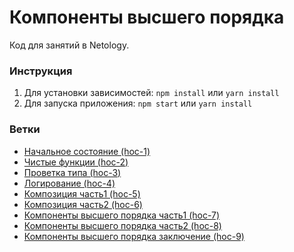 # Компоненты высшего порядка
 Код для занятий в Netology.

### Инструкция
1. Для установки зависимостей: `npm install` или `yarn install`
2. Для запуска приложения: `npm start` или `yarn install`

### Ветки
- [Начальное состояние (hoc-1)](https://github.com/zhukovka/ra-lessons/tree/hoc-1)
- [Чистые функции (hoc-2)](https://github.com/zhukovka/ra-lessons/compare/hoc-1...hoc-2)
- [Проветка типа (hoc-3)](https://github.com/zhukovka/ra-lessons/compare/hoc-2...hoc-3)
- [Логирование (hoc-4)](https://github.com/zhukovka/ra-lessons/compare/hoc-3...hoc-4)
- [Композиция часть1 (hoc-5)](https://github.com/zhukovka/ra-lessons/compare/hoc-4...hoc-5)
- [Композиция часть2 (hoc-6)](https://github.com/zhukovka/ra-lessons/compare/hoc-5...hoc-6)
- [Компоненты высшего порядка часть1 (hoc-7)](https://github.com/zhukovka/ra-lessons/compare/hoc-6...hoc-7)
- [Компоненты высшего порядка часть2 (hoc-8)](https://github.com/zhukovka/ra-lessons/compare/hoc-7...hoc-8)
- [Компоненты высшего порядка заключение (hoc-9)](https://github.com/zhukovka/ra-lessons/compare/hoc-8...hoc-9)
